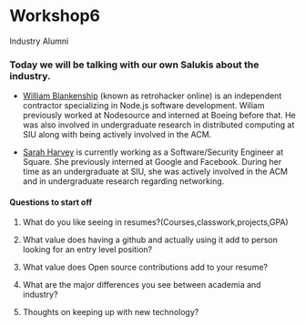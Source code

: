 # Workshop6
Industry Alumni

### Today we will be talking with our own Salukis about the industry.

- [William Blankenship](http://will.blankenship.io/) (known as retrohacker online) is an independent contractor specializing in Node.js software development. Wiliam previously worked at Nodesource and interned at Boeing before that. He was also involved in undergraduate research in distributed computing at SIU along with being actively involved in the ACM.

- [Sarah Harvey](https://www.shh.sh/) is currently working as a Software/Security Engineer at Square. She previously interned at Google and Facebook. During her time as an undergraduate at SIU, she was actively involved in the ACM and in undergraduate research regarding networking.

#### Questions to start off

1. What do you like seeing in resumes?(Courses,classwork,projects,GPA)

2. What value does having a github and actually using it add to person looking for an entry level position?

3. What value does Open source contributions add to your resume?

4. What are the major differences you see between academia and industry? 

5. Thoughts on keeping up with new technology?



